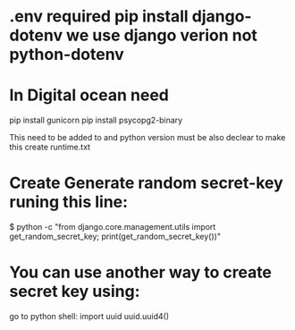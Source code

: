 # .env required pip install django-dotenv we use django verion not python-dotenv

# In Digital ocean need 
pip install gunicorn
pip install psycopg2-binary

This need to be added to and python version must be also declear to make this create runtime.txt

# Create Generate random secret-key runing this line:
$ python -c "from django.core.management.utils import get_random_secret_key; print(get_random_secret_key())"

# You can use another way to create secret key using:
go to python shell:
import uuid
uuid.uuid4()